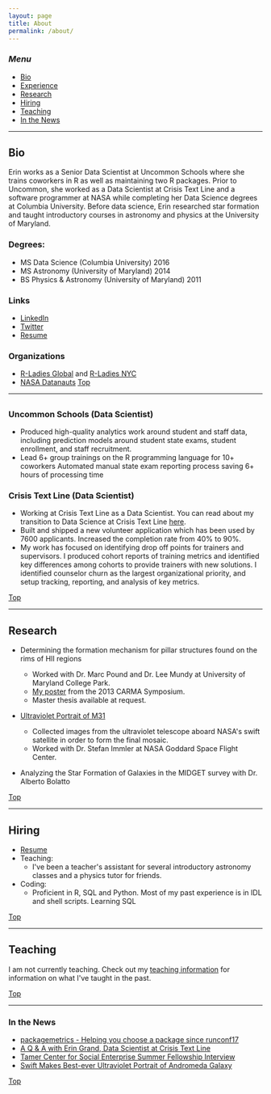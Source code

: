 ```yaml
---
layout: page
title: About
permalink: /about/
---
```


### <a name="top"></a>*Menu*
* [Bio](#info)
* [Experience](#experience)
* [Research](#research)
* [Hiring](#hire)
* [Teaching](#teaching)
* [In the News](#press)

---

## <a name="info"></a>Bio
Erin works as a Senior Data Scientist at Uncommon Schools where she trains coworkers in R as well as maintaining two R packages. Prior to Uncommon, she worked as a Data Scientist at Crisis Text Line and a software programmer at NASA while completing her Data Science degrees at Columbia University. Before data science, Erin researched star formation and taught introductory courses in astronomy and physics at the University of Maryland.


### Degrees: 
* MS Data Science (Columbia University) 2016
* MS Astronomy (University of Maryland) 2014
* BS Physics & Astronomy  (University of Maryland) 2011

### Links
* [LinkedIn](https://www.linkedin.com/in/eringrand)
* [Twitter](https://www.twitter.com/astroeringrand)
* [Resume](https://github.com/eringrand/cv/blob/5f1fab23b261af60931c04036f6955abbd2e09a1/resume.pdf)


### Organizations
* [R-Ladies Global](https://rladies.org/) and [R-Ladies NYC](https://www.rladiesnyc.org/)
* [NASA Datanauts](https://open.nasa.gov/explore/datanauts/)
[Top](#top)



---
## <a name="experience"></a>

### Uncommon Schools (Data Scientist)
* Produced high-quality analytics work around student and staff data, including prediction models around student state exams, student enrollment, and staff recruitment.
* Lead 6+ group trainings on the R programming language for 10+ coworkers
Automated manual state exam reporting process saving 6+ hours of processing time

### Crisis Text Line (Data Scientist)
* Working at Crisis Text Line as a Data Scientist. You can read about my transition to Data Science at Crisis Text Line [here](http://datascience.columbia.edu/q-erin-grand-data-scientist-crisis-text-line).
* Built and shipped a new volunteer application which has been used by 7600 applicants. Increased the completion rate from 40% to 90%.
* My work has focused on identifying drop off points for trainers and supervisors. I produced cohort reports of training metrics and identified key differences among cohorts to provide trainers with new solutions. I identified counselor churn as the largest organizational priority, and setup tracking, reporting, and analysis of key metrics.

[Top](#top)

---
## <a name="research"></a>Research
* Determining the formation mechanism for pillar structures found on the rims of HII regions  
	* Worked with Dr. Marc Pound and Dr. Lee Mundy at University of Maryland College Park.
	* [My poster](https://kicp-workshops.uchicago.edu/carma2013/depot/poster-grand-erin.pdf) from the 2013 CARMA Symposium.
	* Master thesis available at request. 

* [Ultraviolet Portrait of M31](http://www.nasa.gov/mission_pages/swift/bursts/uv_andromeda.html)
	* Collected images from the ultraviolet telescope aboard NASA's swift satellite in order to
	form the final mosaic.
	* Worked with Dr. Stefan Immler at NASA Goddard Space Flight Center.

* Analyzing the Star Formation of Galaxies in the MIDGET survey with Dr. Alberto Bolatto

[Top](#top)

---

## <a name="hire"></a>Hiring
* [Resume](https://github.com/eringrand/cv/blob/main/resume.pdf)
* Teaching:
	*  I've been a teacher's assistant for several introductory astronomy classes 
	and a physics tutor for friends. 
* Coding:
	* Proficient in R, SQL and Python. Most of my past experience is in IDL and shell scripts. Learning SQL

[Top](#top)

---

## <a name="teaching"></a>Teaching
I am not currently teaching.  Check out my [teaching information](https://eringrand.github.io/teaching/) for information on what I've taught in the past.

[Top](#top)

---
		
### <a name="press"></a>In the News

* [packagemetrics - Helping you choose a package since runconf17](https://ropensci.org/blog/blog/2017/06/27/packagemetrics)
* [A Q & A with Erin Grand, Data Scientist at Crisis Text Line](http://datascience.columbia.edu/q-erin-grand-data-scientist-crisis-text-line)
* [Tamer Center for Social Enterprise Summer Fellowship Interview](http://columbiasocialenterprise.org/sesummerfellows/student/erin-grand/)
* [Swift Makes Best-ever Ultraviolet Portrait of Andromeda Galaxy](http://www.nasa.gov/mission_pages/swift/bursts/uv_andromeda.html)

[Top](#top)


